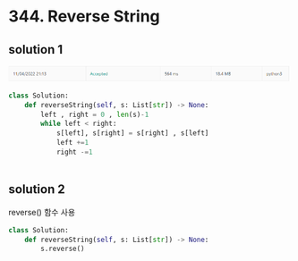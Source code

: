 # 344. Reverse String

## solution 1

![img_2.png](img_2.png)

```python
class Solution:
    def reverseString(self, s: List[str]) -> None:
        left , right = 0 , len(s)-1
        while left < right:
            s[left], s[right] = s[right] , s[left]
            left +=1
            right -=1
        
```

## solution 2

reverse() 함수 사용

```python
class Solution:
    def reverseString(self, s: List[str]) -> None:
        s.reverse()
        
```